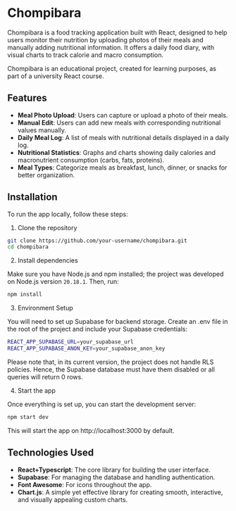 # Chompibara

Chompibara is a food tracking application built with React, designed to help users monitor their nutrition by uploading photos of their meals and manually adding nutritional information. It offers a daily food diary, with visual charts to track calorie and macro consumption.

Chompibara is an educational project, created for learning purposes, as part of a university React course.

## Features

- **Meal Photo Upload**: Users can capture or upload a photo of their meals.
- **Manual Edit**: Users can add new meals with corresponding nutritional values manually.
- **Daily Meal Log**: A list of meals with nutritional details displayed in a daily log.
- **Nutritional Statistics**: Graphs and charts showing daily calories and macronutrient consumption (carbs, fats, proteins).
- **Meal Types**: Categorize meals as breakfast, lunch, dinner, or snacks for better organization.

## Installation

To run the app locally, follow these steps:

1. Clone the repository

```bash
git clone https://github.com/your-username/chompibara.git
cd chompibara
```

2. Install dependencies

Make sure you have Node.js and npm installed; the project was developed on Node.js version `20.18.1`. Then, run:

```bash
npm install
```

3. Environment Setup

You will need to set up Supabase for backend storage. Create an .env file in the root of the project and include your Supabase credentials:

```bash
REACT_APP_SUPABASE_URL=your_supabase_url
REACT_APP_SUPABASE_ANON_KEY=your_supabase_anon_key
```

Please note that, in its current version, the project does not handle RLS policies. Hence, the Supabase database must have them disabled or all queries will return 0 rows.

4. Start the app

Once everything is set up, you can start the development server:

```bash
npm start dev
```

This will start the app on http://localhost:3000 by default.

## Technologies Used

- **React+Typescript**: The core library for building the user interface.
- **Supabase**: For managing the database and handling authentication.
- **Font Awesome**: For icons throughout the app.
- **Chart.js**: A simple yet effective library for creating smooth, interactive, and visually appealing custom charts.
